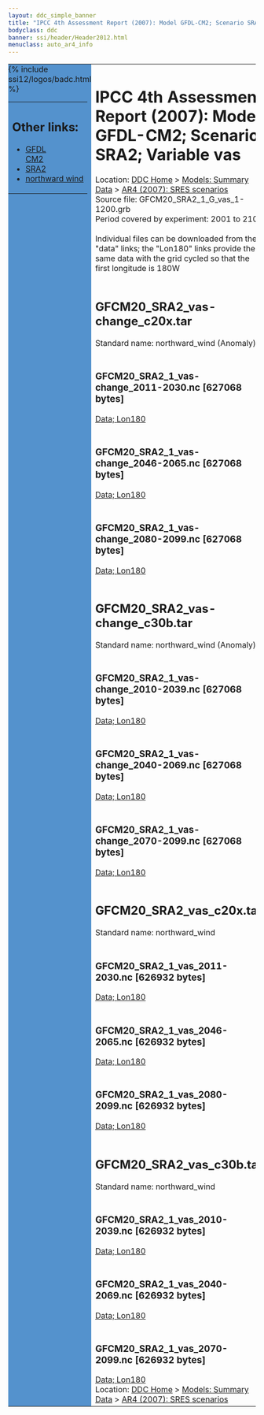 ```yaml
---
layout: ddc_simple_banner
title: "IPCC 4th Assessment Report (2007): Model GFDL-CM2; Scenario SRA2; Variable vas"
bodyclass: ddc
banner: ssi/header/Header2012.html
menuclass: auto_ar4_info
---
```



<table width="100%" border="0" cellspacing="0" cellpadding="0" style="border-collapse: collapse;">
<tr style="margin:0;padding:0;border:0;">
<td style="margin:0;padding:0;border:0;height:1pt;width:150pt;background:#5492CD;" valign="top" >

<div id="lh-col2" class="auto_ar4_info">
<table class="menumain" bgcolor="#5492CD" cellspacing="0" width="100%" border="0">
<tr><td>
<h2> Other links:</h2>
<ul>
<li><a href="/auto/ar4/model-GFDL-CM2.html">GFDL<br/>CM2</a></li>
<li><a href="/auto/ar4/scenario-SRA2.html">SRA2</a></li>
<li><a href="/auto/ar4/var-northward_wind.html">northward wind</a></li>
</ul>
</td></tr>
{% include ssi12/logos/badc.html %}
</table>
</div>
</td>
<td><h1>IPCC 4th Assessment Report (2007): Model GFDL-CM2; Scenario SRA2; Variable vas</h1>

<!-- Breadcrumb1 -->
<div id="breadcrumb1" align="left">
Location: <a href="/index.html">DDC Home</a> > <a href="/sim/gcm_clim/">Models: Summary Data</a>
> <a href="/sim/gcm_clim/SRES_AR4/index.html">AR4 (2007): SRES scenarios</a>
</div>
<!-- End of Breadcrumb1 -->Source file: GFCM20_SRA2_1_G_vas_1-1200.grb
<br/>
Period covered by experiment: 2001 to 2100<br/>
<br/>Individual files can be downloaded from the "data" links; the "Lon180" links provide the same data
         with the grid cycled so that the first longitude is 180W<br/>
<br/><h2>GFCM20_SRA2_vas-change_c20x.tar</h2>
Standard name: northward_wind (Anomaly)<br>
<br/><h3>GFCM20_SRA2_1_vas-change_2011-2030.nc [627068 bytes]</h3>
<a href="http://apps.ipcc-data.org/cgi-bin/downl/ar4_nc/vas/GFCM20_SRA2_1_vas-change_2011-2030.nc">Data; </a><a href="http://apps.ipcc-data.org/cgi-bin/downl/ar4_nc/vas/GFCM20_SRA2_1_vas-change_2011-2030.cyto180.nc"> Lon180</a><br/>
<br/><h3>GFCM20_SRA2_1_vas-change_2046-2065.nc [627068 bytes]</h3>
<a href="http://apps.ipcc-data.org/cgi-bin/downl/ar4_nc/vas/GFCM20_SRA2_1_vas-change_2046-2065.nc">Data; </a><a href="http://apps.ipcc-data.org/cgi-bin/downl/ar4_nc/vas/GFCM20_SRA2_1_vas-change_2046-2065.cyto180.nc"> Lon180</a><br/>
<br/><h3>GFCM20_SRA2_1_vas-change_2080-2099.nc [627068 bytes]</h3>
<a href="http://apps.ipcc-data.org/cgi-bin/downl/ar4_nc/vas/GFCM20_SRA2_1_vas-change_2080-2099.nc">Data; </a><a href="http://apps.ipcc-data.org/cgi-bin/downl/ar4_nc/vas/GFCM20_SRA2_1_vas-change_2080-2099.cyto180.nc"> Lon180</a><br/>
<br/><h2>GFCM20_SRA2_vas-change_c30b.tar</h2>
Standard name: northward_wind (Anomaly)<br>
<br/><h3>GFCM20_SRA2_1_vas-change_2010-2039.nc [627068 bytes]</h3>
<a href="http://apps.ipcc-data.org/cgi-bin/downl/ar4_nc/vas/GFCM20_SRA2_1_vas-change_2010-2039.nc">Data; </a><a href="http://apps.ipcc-data.org/cgi-bin/downl/ar4_nc/vas/GFCM20_SRA2_1_vas-change_2010-2039.cyto180.nc"> Lon180</a><br/>
<br/><h3>GFCM20_SRA2_1_vas-change_2040-2069.nc [627068 bytes]</h3>
<a href="http://apps.ipcc-data.org/cgi-bin/downl/ar4_nc/vas/GFCM20_SRA2_1_vas-change_2040-2069.nc">Data; </a><a href="http://apps.ipcc-data.org/cgi-bin/downl/ar4_nc/vas/GFCM20_SRA2_1_vas-change_2040-2069.cyto180.nc"> Lon180</a><br/>
<br/><h3>GFCM20_SRA2_1_vas-change_2070-2099.nc [627068 bytes]</h3>
<a href="http://apps.ipcc-data.org/cgi-bin/downl/ar4_nc/vas/GFCM20_SRA2_1_vas-change_2070-2099.nc">Data; </a><a href="http://apps.ipcc-data.org/cgi-bin/downl/ar4_nc/vas/GFCM20_SRA2_1_vas-change_2070-2099.cyto180.nc"> Lon180</a><br/>
<br/><h2>GFCM20_SRA2_vas_c20x.tar</h2>
Standard name: northward_wind<br>
<br/><h3>GFCM20_SRA2_1_vas_2011-2030.nc [626932 bytes]</h3>
<a href="http://apps.ipcc-data.org/cgi-bin/downl/ar4_nc/vas/GFCM20_SRA2_1_vas_2011-2030.nc">Data; </a><a href="http://apps.ipcc-data.org/cgi-bin/downl/ar4_nc/vas/GFCM20_SRA2_1_vas_2011-2030.cyto180.nc"> Lon180</a><br/>
<br/><h3>GFCM20_SRA2_1_vas_2046-2065.nc [626932 bytes]</h3>
<a href="http://apps.ipcc-data.org/cgi-bin/downl/ar4_nc/vas/GFCM20_SRA2_1_vas_2046-2065.nc">Data; </a><a href="http://apps.ipcc-data.org/cgi-bin/downl/ar4_nc/vas/GFCM20_SRA2_1_vas_2046-2065.cyto180.nc"> Lon180</a><br/>
<br/><h3>GFCM20_SRA2_1_vas_2080-2099.nc [626932 bytes]</h3>
<a href="http://apps.ipcc-data.org/cgi-bin/downl/ar4_nc/vas/GFCM20_SRA2_1_vas_2080-2099.nc">Data; </a><a href="http://apps.ipcc-data.org/cgi-bin/downl/ar4_nc/vas/GFCM20_SRA2_1_vas_2080-2099.cyto180.nc"> Lon180</a><br/>
<br/><h2>GFCM20_SRA2_vas_c30b.tar</h2>
Standard name: northward_wind<br>
<br/><h3>GFCM20_SRA2_1_vas_2010-2039.nc [626932 bytes]</h3>
<a href="http://apps.ipcc-data.org/cgi-bin/downl/ar4_nc/vas/GFCM20_SRA2_1_vas_2010-2039.nc">Data; </a><a href="http://apps.ipcc-data.org/cgi-bin/downl/ar4_nc/vas/GFCM20_SRA2_1_vas_2010-2039.cyto180.nc"> Lon180</a><br/>
<br/><h3>GFCM20_SRA2_1_vas_2040-2069.nc [626932 bytes]</h3>
<a href="http://apps.ipcc-data.org/cgi-bin/downl/ar4_nc/vas/GFCM20_SRA2_1_vas_2040-2069.nc">Data; </a><a href="http://apps.ipcc-data.org/cgi-bin/downl/ar4_nc/vas/GFCM20_SRA2_1_vas_2040-2069.cyto180.nc"> Lon180</a><br/>
<br/><h3>GFCM20_SRA2_1_vas_2070-2099.nc [626932 bytes]</h3>
<a href="http://apps.ipcc-data.org/cgi-bin/downl/ar4_nc/vas/GFCM20_SRA2_1_vas_2070-2099.nc">Data; </a><a href="http://apps.ipcc-data.org/cgi-bin/downl/ar4_nc/vas/GFCM20_SRA2_1_vas_2070-2099.cyto180.nc"> Lon180</a><br/>
<!-- Breadcrumb2 -->
<div id="breadcrumb2" align="left">
Location: <a href="/index.html">DDC Home</a> > <a href="/sim/gcm_clim/">Models: Summary Data</a>
> <a href="/sim/gcm_clim/SRES_AR4/index.html">AR4 (2007): SRES scenarios</a>
</div>
<!-- End of Breadcrumb2 --></td></tr></table>
